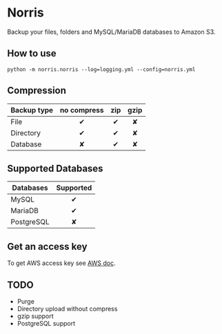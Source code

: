 # Norris

Backup your files, folders and MySQL/MariaDB databases to Amazon S3.

## How to use

`python -m norris.norris --log=logging.yml --config=norris.yml`

## Compression

Backup type |no compress|zip|gzip|
------------|:---------:|:-:|:--:|
File        | ✔         | ✔ | ✘  |
Directory   | ✔         | ✔ | ✘  |
Database    | ✘         | ✔ | ✘  |

## Supported Databases

Databases  |Supported|
-----------|:-------:|
MySQL      | ✔       |
MariaDB    | ✔       |
PostgreSQL | ✘       |


## Get an access key

To get AWS access key see [AWS doc](http://docs.aws.amazon.com/AWSSimpleQueueService/latest/SQSGettingStartedGuide/AWSCredentials.html).

## TODO

- Purge
- Directory upload without compress
- gzip support
- PostgreSQL support
